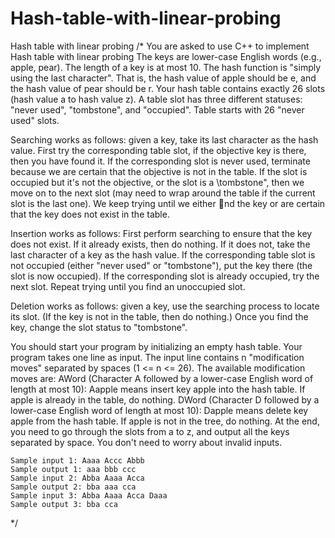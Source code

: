 # Hash-table-with-linear-probing
Hash table with linear probing
/*
You are asked to use C++ to implement Hash table with linear probing
    The keys are lower-case English words (e.g., apple, pear).
    The length of a key is at most 10.
    The hash function is "simply using the last character". That is, the hash value of apple should be e, and the hash value of pear should be r.
    Your hash table contains exactly 26 slots (hash value a to hash value z).
    A table slot has three different statuses: "never used", "tombstone", and "occupied". Table starts with 26 "never used" slots.

Searching works as follows:
    given a key, take its last character as the hash value. First try the corresponding table slot, if the objective key is there, then you have found it. 
    If the corresponding slot is never used, terminate because we are certain that the objective is not in the table. 
    If the slot is occupied but it's not the objective, or the slot is a \tombstone", then we move on to the next slot (may need to wrap around the table if the current slot is the last one). 
    We keep trying until we either nd the key or are certain that the key does not exist in the table.

Insertion works as follows:
    First perform searching to ensure that the key does not exist. 
    If it already exists, then do nothing. 
    If it does not, take the last character of a key as the hash value. 
    If the corresponding table slot is not occupied (either "never used" or "tombstone"), put the key there (the slot is now occupied).
    If the corresponding slot is already occupied, try the next slot. Repeat trying until you find an unoccupied slot.

Deletion works as follows:
    given a key, use the searching process to locate its slot. (If the key is not in the table, then do nothing.) 
    Once you find the key, change the slot status to "tombstone".

You should start your program by initializing an empty hash table. Your program takes one line as input. 
The input line contains n "modification moves" separated by spaces (1 <= n <= 26). The available modification moves are:
    AWord (Character A followed by a lower-case English word of length at most 10): 
    Aapple means insert key apple into the hash table. If apple is already in the table, do nothing.
    DWord (Character D followed by a lower-case English word of length at most 10): 
    Dapple means delete key apple from the hash table. If apple is not in the tree, do nothing.
    At the end, you need to go through the slots from a to z, and output all the keys separated by space.
    You don't need to worry about invalid inputs.
    
    Sample input 1: Aaaa Accc Abbb
    Sample output 1: aaa bbb ccc
    Sample input 2: Abba Aaaa Acca
    Sample output 2: bba aaa cca
    Sample input 3: Abba Aaaa Acca Daaa
    Sample output 3: bba cca
*/

